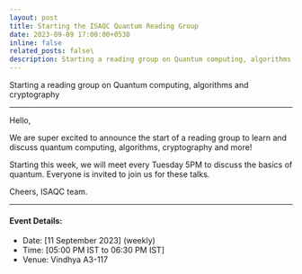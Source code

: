```yaml
---
layout: post
title: Starting the ISAQC Quantum Reading Group
date: 2023-09-09 17:00:00+0530
inline: false
related_posts: false\
description: Starting a reading group on Quantum computing, algorithms and cryptography
---
```

Starting a reading group on Quantum computing, algorithms and cryptography

*** 


Hello, 

We are super excited to announce the start of a reading group to learn and discuss quantum computing, algorithms, cryptography and more!

Starting this week, we will meet every Tuesday 5PM to discuss the basics of quantum. Everyone is invited to join us for these talks.

Cheers,
ISAQC team. 


***

#### Event Details:

<ul>
    <li> Date: [11 September 2023] (weekly)</li>
    <li> Time: [05:00 PM IST to 06:30 PM IST] </li>
    <li> Venue: Vindhya A3-117 </li>
</ul>


